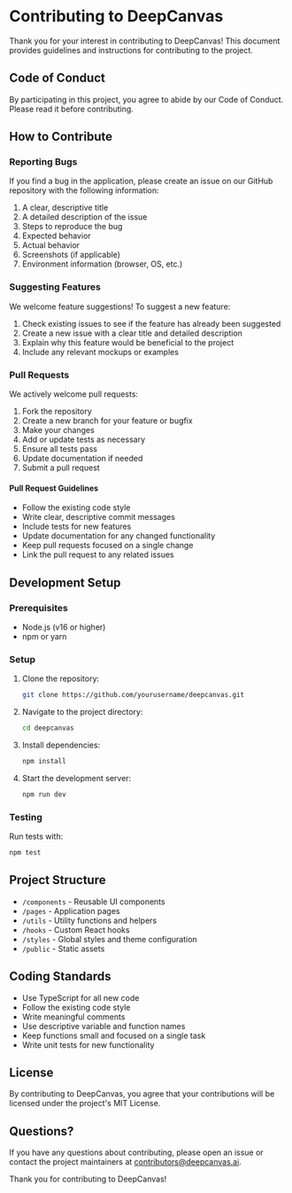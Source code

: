 # Contributing to DeepCanvas

Thank you for your interest in contributing to DeepCanvas! This document provides guidelines and instructions for contributing to the project.

## Code of Conduct

By participating in this project, you agree to abide by our Code of Conduct. Please read it before contributing.

## How to Contribute

### Reporting Bugs

If you find a bug in the application, please create an issue on our GitHub repository with the following information:

1. A clear, descriptive title
2. A detailed description of the issue
3. Steps to reproduce the bug
4. Expected behavior
5. Actual behavior
6. Screenshots (if applicable)
7. Environment information (browser, OS, etc.)

### Suggesting Features

We welcome feature suggestions! To suggest a new feature:

1. Check existing issues to see if the feature has already been suggested
2. Create a new issue with a clear title and detailed description
3. Explain why this feature would be beneficial to the project
4. Include any relevant mockups or examples

### Pull Requests

We actively welcome pull requests:

1. Fork the repository
2. Create a new branch for your feature or bugfix
3. Make your changes
4. Add or update tests as necessary
5. Ensure all tests pass
6. Update documentation if needed
7. Submit a pull request

#### Pull Request Guidelines

- Follow the existing code style
- Write clear, descriptive commit messages
- Include tests for new features
- Update documentation for any changed functionality
- Keep pull requests focused on a single change
- Link the pull request to any related issues

## Development Setup

### Prerequisites

- Node.js (v16 or higher)
- npm or yarn

### Setup

1. Clone the repository:
   ```bash
   git clone https://github.com/yourusername/deepcanvas.git
   ```

2. Navigate to the project directory:
   ```bash
   cd deepcanvas
   ```

3. Install dependencies:
   ```bash
   npm install
   ```

4. Start the development server:
   ```bash
   npm run dev
   ```

### Testing

Run tests with:
```bash
npm test
```

## Project Structure

- `/components` - Reusable UI components
- `/pages` - Application pages
- `/utils` - Utility functions and helpers
- `/hooks` - Custom React hooks
- `/styles` - Global styles and theme configuration
- `/public` - Static assets

## Coding Standards

- Use TypeScript for all new code
- Follow the existing code style
- Write meaningful comments
- Use descriptive variable and function names
- Keep functions small and focused on a single task
- Write unit tests for new functionality

## License

By contributing to DeepCanvas, you agree that your contributions will be licensed under the project's MIT License.

## Questions?

If you have any questions about contributing, please open an issue or contact the project maintainers at contributors@deepcanvas.ai.

Thank you for contributing to DeepCanvas!
